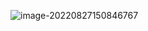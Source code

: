 ![image-20220827150846767](C:\Users\87533\AppData\Roaming\Typora\typora-user-images\image-20220827150846767.png)
